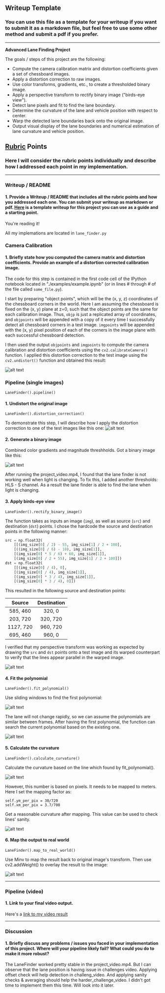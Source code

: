 ## Writeup Template

### You can use this file as a template for your writeup if you want to submit it as a markdown file, but feel free to use some other method and submit a pdf if you prefer.

---

**Advanced Lane Finding Project**

The goals / steps of this project are the following:

* Compute the camera calibration matrix and distortion coefficients given a set of chessboard images.
* Apply a distortion correction to raw images.
* Use color transforms, gradients, etc., to create a thresholded binary image.
* Apply a perspective transform to rectify binary image ("birds-eye view").
* Detect lane pixels and fit to find the lane boundary.
* Determine the curvature of the lane and vehicle position with respect to center.
* Warp the detected lane boundaries back onto the original image.
* Output visual display of the lane boundaries and numerical estimation of lane curvature and vehicle position.

[//]: # (Image References)

[image1]: ./output_images/01-undistorted_image.png "Undistorted"
[image2]: ./output_images/02-binary_image.png "Binary"
[image3]: ./output_images/03-wrapped_image.png "Warp"
[image4]: ./output_images/04-first_polynomial.png "First Poly"
[image5]: ./output_images/05-search_with_polynomial.png "Poly"
[image6]: ./output_images/06-curvature.png "Curvature"
[image7]: ./output_images/07-curvature_in_meter.png "Curvature Meter"
[image8]: ./output_images/08-map_real_workd.png "Map"
[video1]: ./video_output/project_video.mp4 "Video"

## [Rubric](https://review.udacity.com/#!/rubrics/571/view) Points

### Here I will consider the rubric points individually and describe how I addressed each point in my implementation.  

---

### Writeup / README

#### 1. Provide a Writeup / README that includes all the rubric points and how you addressed each one.  You can submit your writeup as markdown or pdf.  [Here](https://github.com/udacity/CarND-Advanced-Lane-Lines/blob/master/writeup_template.md) is a template writeup for this project you can use as a guide and a starting point.  

You're reading it!

All my implemations are located in `lane_finder.py`

### Camera Calibration

#### 1. Briefly state how you computed the camera matrix and distortion coefficients. Provide an example of a distortion corrected calibration image.

The code for this step is contained in the first code cell of the IPython notebook located in "./examples/example.ipynb" (or in lines # through # of the file called `some_file.py`).  

I start by preparing "object points", which will be the (x, y, z) coordinates of the chessboard corners in the world. Here I am assuming the chessboard is fixed on the (x, y) plane at z=0, such that the object points are the same for each calibration image.  Thus, `objp` is just a replicated array of coordinates, and `objpoints` will be appended with a copy of it every time I successfully detect all chessboard corners in a test image.  `imgpoints` will be appended with the (x, y) pixel position of each of the corners in the image plane with each successful chessboard detection.  

I then used the output `objpoints` and `imgpoints` to compute the camera calibration and distortion coefficients using the `cv2.calibrateCamera()` function.  I applied this distortion correction to the test image using the `cv2.undistort()` function and obtained this result: 

![alt text][image1]

### Pipeline (single images)

`LaneFinder().pipeline()`

#### 1. Undistort the original image

`LaneFinder().distortion_correction()`

To demonstrate this step, I will describe how I apply the distortion correction to one of the test images like this one:
![alt text][image2]

#### 2. Generate a binary image

Combined color gradients and magnitude threshholds. Got a binary image like this:

![alt text][image2]

After running the project_video.mp4, I found that the lane finder is not working well when light is changing. To fix this, I added another thresholds: HLS - S channel. 
As a result the lane finder is able to find the lane when light is changing.

#### 3. Apply birds-eye view

`LaneFinder().rectify_binary_image()`

The function takes as inputs an image (`img`), as well as source (`src`) and destination (`dst`) points.  I chose the hardcode the source and destination points in the following manner:

```python
src = np.float32(
    [[(img_size[0] / 2) - 55, img_size[1] / 2 + 100],
    [((img_size[0] / 6) - 10), img_size[1]],
    [(img_size[0] * 5 / 6) + 60, img_size[1]],
    [(img_size[0] / 2 + 55), img_size[1] / 2 + 100]])
dst = np.float32(
    [[(img_size[0] / 4), 0],
    [(img_size[0] / 4), img_size[1]],
    [(img_size[0] * 3 / 4), img_size[1]],
    [(img_size[0] * 3 / 4), 0]])
```

This resulted in the following source and destination points:

| Source        | Destination   | 
|:-------------:|:-------------:| 
| 585, 460      | 320, 0        | 
| 203, 720      | 320, 720      |
| 1127, 720     | 960, 720      |
| 695, 460      | 960, 0        |

I verified that my perspective transform was working as expected by drawing the `src` and `dst` points onto a test image and its warped counterpart to verify that the lines appear parallel in the warped image.

![alt text][image3]

#### 4. Fit the polynomial

`LaneFinder().fit_polynomial()`

Use sliding windows to find the first polynomial:

![alt text][image4]

The lane will not change rapidly, so we can assume the polynomials are similar between frames. After having the first polynomial, the function can search the current polynomial based on the existing one.

![alt text][image5]

#### 5. Calculate the curvature

`LaneFinder().calculate_curvature()`

Calculate the curvature based on the line which found by fit_polynomial().

![alt text][image6]

However, this number is based on pixels. It needs to be mapped to meters.
Here I set the mapping factor as:

```
self.ym_per_pix = 30/720 
self.xm_per_pix = 3.7/700
```

Get a reasonable curvature after mapping. This value can be used to check lines' sanity.

![alt text][image7]


#### 6. Map the output to real world

`LaneFinder().map_to_real_world()`

Use Minv to map the result back to original image's transform. Then use cv2.addWeight() to overlay the result to the image:

![alt text][image8]

---

### Pipeline (video)

#### 1. Link to your final video output.  

Here's a [link to my video result](./video_output/project_video.mp4)

---

### Discussion

#### 1. Briefly discuss any problems / issues you faced in your implementation of this project.  Where will your pipeline likely fail?  What could you do to make it more robust?

The LaneFinder worked pretty stable in the project_video.mp4. But I can observe that the lane position is having issue in challenges video. 
Applying offset check will help detection in challeng_video. And applying sanity checks & averaging should help the harder_challenge_video. I didn't got time to implement them this time. Will look into it later.